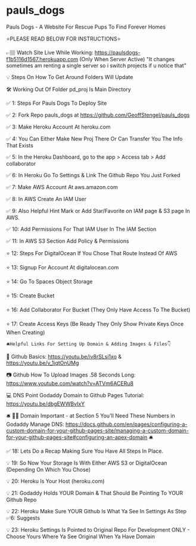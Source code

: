 # pauls_dogs
Pauls Dogs - A Website For Rescue Pups To Find Forever Homes

⭐PLEASE READ BELOW FOR INSTRUCTIONS⭐

👉🏽 Watch Site Live While Working: https://paulsdogs-f1b5116d1567.herokuapp.com (Only When Server Active)
    "It changes sometimes am renting a single server so i switch projects if u notice that"

💡 Steps On How To Get Around Folders Will Update

🛠️ Working Out Of Folder pd_proj Is Main Directory

✅ 1: Steps For Pauls Dogs To Deploy Site

✅ 2: Fork Repo pauls_dogs at https://github.com/GeoffStengel/pauls_dogs

✅ 3: Make Heroku Account At heroku.com

✅ 4: You Can Either Make New Proj There Or Can Transfer You The Info That Exists

✅ 5: In the Heroku Dashboard, go to the app > Access tab > Add collaborator

✅ 6: In Heroku Go To Settings & Link The Github Repo You Just Forked

✅ 7: Make AWS Account At aws.amazon.com

✅ 8: In AWS Create An IAM User

✅ 9: Also Helpful Hint Mark or Add Star/Favorite on IAM page & S3 page In AWS.

✅ 10: Add Permissions For That IAM User In The IAM Section

✅ 11: In AWS S3 Section Add Policy & Permissions

⭐ 12: Steps For DigitalOcean If You Chose That Route Instead Of AWS

⭐ 13: Signup For Account At digitalocean.com

⭐ 14: Go To Spaces Object Storage

⭐ 15: Create Bucket

⭐ 16: Add Collaborator For Bucket (They Only Have Access To The Bucket)

⭐ 17: Create Access Keys (Be Ready They Only Show Private Keys Once When Creating)

    🛎️Helpful Links For Setting Up Domain & Adding Images & Files👇 

🎥 Github Basics: https://youtu.be/iv8rSLsi1xo & https://youtu.be/v_1iqtOnUMg

📷 Github How To Upload Images .58 Seconds Long: https://www.youtube.com/watch?v=ATVm6ACERu8 

💻 DNS Point Godaddy Domain to Github Pages Tutorial: https://youtu.be/dbgEWWBvIxY

🛎️ 👬🏽 Domain Important - at Section 5 You'll Need These Numbers in Godaddy Manage DNS: https://docs.github.com/en/pages/configuring-a-custom-domain-for-your-github-pages-site/managing-a-custom-domain-for-your-github-pages-site#configuring-an-apex-domain 🛎️

✅ 18: Lets Do a Recap Making Sure You Have All Steps In Place.

💡 19: So Now Your Storage Is With Either AWS S3 or DigitalOcean (Depending On Which You Chose)

💡 20: Heroku Is Your Host (heroku.com)

💡 21: Godaddy Holds YOUR Domain & That Should Be Pointing To YOUR Github Repo

💡 22: Heroku Make Sure YOUR Github Is What Ya See In Settings As Step ✅6: Suggests

💡 23: Heroku Settings Is Pointed to Original Repo For Development ONLY - Choose Yours Where Ya See Original When Ya Have Domain
